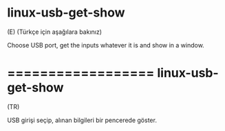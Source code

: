 linux-usb-get-show
==================
(E) (Türkçe için aşağılara bakınız)

Choose USB port, get the inputs whatever it is and show in a window.




==================
linux-usb-get-show
==================
(TR)

USB girişi seçip, alınan bilgileri bir pencerede göster.

